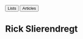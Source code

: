 <div id="home" class="content-wrapper">
    <button id="lists-button">Lists</button>
    <button id="articles-button">Articles</button>
    <div class="wrapper">
        <h1 id="animated-text">Rick Slierendregt</h1>
    </div>
</div>

<script src="/scripts/homepage.js"></script>